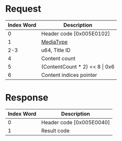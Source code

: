 # Request

| Index Word | Description                                           |
|------------|-------------------------------------------------------|
| 0          | Header code \[0x005E0102\]                            |
| 1          | [MediaType](Filesystem_services#MediaType "wikilink") |
| 2-3        | u64, Title ID                                         |
| 4          | Content count                                         |
| 5          | (ContentCount \* 2) \<\< 8 \| 0x6                     |
| 6          | Content indices pointer                               |

# Response

| Index Word | Description                |
|------------|----------------------------|
| 0          | Header code \[0x005E0040\] |
| 1          | Result code                |
